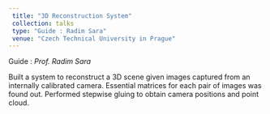 ```yaml
---
 title: "3D Reconstruction System"
 collection: talks
 type: "Guide : Radim Sara"
 venue: "Czech Technical University in Prague"
---
```


Guide : *Prof. Radim Sara*

Built a system to reconstruct a 3D scene given images captured from an internally calibrated camera. Essential matrices for each pair of images was found out. Performed stepwise gluing to obtain camera positions and point cloud.

